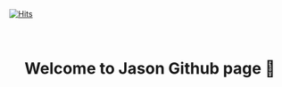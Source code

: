 <br><br>
[![Hits](https://hits.seeyoufarm.com/api/count/incr/badge.svg?url=https%3A%2F%2Fgithub.com%2Fgjbae1212%2Fhit-counter&count_bg=%23051D61&title_bg=%2366940A&icon=&icon_color=%230C840E&title=WELCOM+PEOPLE&edge_flat=false)](https://hits.seeyoufarm.com)      
<br><br>
<h1 align="center">Welcome to Jason Github page 👋<br><br>
</h1>
<br><br>




 

